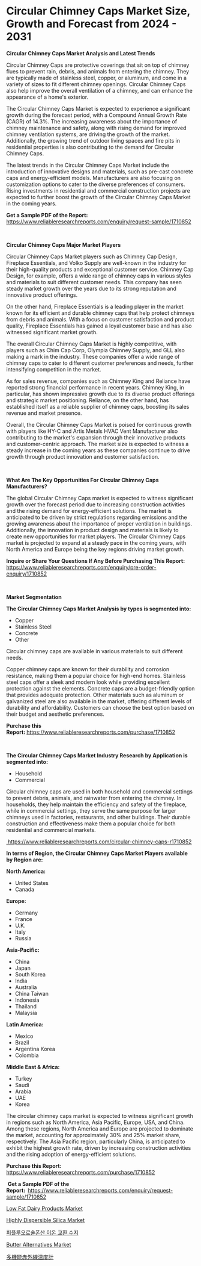 <p><h1>Circular Chimney Caps Market Size, Growth and Forecast from 2024 - 2031</h1></p><p><strong>Circular Chimney Caps Market Analysis and Latest Trends</strong></p>
<p><p>Circular Chimney Caps are protective coverings that sit on top of chimney flues to prevent rain, debris, and animals from entering the chimney. They are typically made of stainless steel, copper, or aluminum, and come in a variety of sizes to fit different chimney openings. Circular Chimney Caps also help improve the overall ventilation of a chimney, and can enhance the appearance of a home's exterior.</p><p>The Circular Chimney Caps Market is expected to experience a significant growth during the forecast period, with a Compound Annual Growth Rate (CAGR) of 14.3%. The increasing awareness about the importance of chimney maintenance and safety, along with rising demand for improved chimney ventilation systems, are driving the growth of the market. Additionally, the growing trend of outdoor living spaces and fire pits in residential properties is also contributing to the demand for Circular Chimney Caps.</p><p>The latest trends in the Circular Chimney Caps Market include the introduction of innovative designs and materials, such as pre-cast concrete caps and energy-efficient models. Manufacturers are also focusing on customization options to cater to the diverse preferences of consumers. Rising investments in residential and commercial construction projects are expected to further boost the growth of the Circular Chimney Caps Market in the coming years.</p></p>
<p><strong>Get a Sample PDF of the Report:&nbsp;</strong> <a href="https://www.reliableresearchreports.com/enquiry/request-sample/1710852">https://www.reliableresearchreports.com/enquiry/request-sample/1710852</a></p>
<p>&nbsp;</p>
<p><strong>Circular Chimney Caps Major Market Players</strong></p>
<p><p>Circular Chimney Caps Market players such as Chimney Cap Design, Fireplace Essentials, and Volko Supply are well-known in the industry for their high-quality products and exceptional customer service. Chimney Cap Design, for example, offers a wide range of chimney caps in various styles and materials to suit different customer needs. This company has seen steady market growth over the years due to its strong reputation and innovative product offerings.</p><p>On the other hand, Fireplace Essentials is a leading player in the market known for its efficient and durable chimney caps that help protect chimneys from debris and animals. With a focus on customer satisfaction and product quality, Fireplace Essentials has gained a loyal customer base and has also witnessed significant market growth.</p><p>The overall Circular Chimney Caps Market is highly competitive, with players such as Chim Cap Corp, Olympia Chimney Supply, and GLL also making a mark in the industry. These companies offer a wide range of chimney caps to cater to different customer preferences and needs, further intensifying competition in the market.</p><p>As for sales revenue, companies such as Chimney King and Reliance have reported strong financial performance in recent years. Chimney King, in particular, has shown impressive growth due to its diverse product offerings and strategic market positioning. Reliance, on the other hand, has established itself as a reliable supplier of chimney caps, boosting its sales revenue and market presence.</p><p>Overall, the Circular Chimney Caps Market is poised for continuous growth with players like HY-C and Artis Metals HVAC Vent Manufacturer also contributing to the market's expansion through their innovative products and customer-centric approach. The market size is expected to witness a steady increase in the coming years as these companies continue to drive growth through product innovation and customer satisfaction.</p></p>
<p>&nbsp;</p>
<p><strong>What Are The Key Opportunities For Circular Chimney Caps Manufacturers?</strong></p>
<p><p>The global Circular Chimney Caps market is expected to witness significant growth over the forecast period due to increasing construction activities and the rising demand for energy-efficient solutions. The market is anticipated to be driven by strict regulations regarding emissions and the growing awareness about the importance of proper ventilation in buildings. Additionally, the innovation in product design and materials is likely to create new opportunities for market players. The Circular Chimney Caps market is projected to expand at a steady pace in the coming years, with North America and Europe being the key regions driving market growth.</p></p>
<p><strong>Inquire or Share Your Questions If Any Before Purchasing This Report:</strong> <a href="https://www.reliableresearchreports.com/enquiry/pre-order-enquiry/1710852">https://www.reliableresearchreports.com/enquiry/pre-order-enquiry/1710852</a></p>
<p>&nbsp;</p>
<p><strong>Market Segmentation</strong></p>
<p><strong>The Circular Chimney Caps Market Analysis by types is segmented into:</strong></p>
<p><ul><li>Copper</li><li>Stainless Steel</li><li>Concrete</li><li>Other</li></ul></p>
<p><p>Circular chimney caps are available in various materials to suit different needs. </p><p>Copper chimney caps are known for their durability and corrosion resistance, making them a popular choice for high-end homes. Stainless steel caps offer a sleek and modern look while providing excellent protection against the elements. Concrete caps are a budget-friendly option that provides adequate protection. Other materials such as aluminum or galvanized steel are also available in the market, offering different levels of durability and affordability. Customers can choose the best option based on their budget and aesthetic preferences.</p></p>
<p><strong>Purchase this Report:&nbsp;</strong><a href="https://www.reliableresearchreports.com/purchase/1710852">https://www.reliableresearchreports.com/purchase/1710852</a></p>
<p>&nbsp;</p>
<p><strong>The Circular Chimney Caps Market Industry Research by Application is segmented into:</strong></p>
<p><ul><li>Household</li><li>Commercial</li></ul></p>
<p><p>Circular chimney caps are used in both household and commercial settings to prevent debris, animals, and rainwater from entering the chimney. In households, they help maintain the efficiency and safety of the fireplace, while in commercial settings, they serve the same purpose for larger chimneys used in factories, restaurants, and other buildings. Their durable construction and effectiveness make them a popular choice for both residential and commercial markets.</p></p>
<p><a href="https://www.reliableresearchreports.com/circular-chimney-caps-r1710852">&nbsp;https://www.reliableresearchreports.com/circular-chimney-caps-r1710852</a></p>
<p><strong>In terms of Region, the Circular Chimney Caps Market Players available by Region are:</strong></p>
<p>
    <p> <strong> North America: </strong>
        <ul>
            <li>United States</li>
            <li>Canada</li>
        </ul>
        </p> 
    <p> <strong> Europe: </strong>
        <ul>
            <li>Germany</li>
            <li>France</li>
            <li>U.K.</li>
            <li>Italy</li>
            <li>Russia</li>
        </ul>
        </p> 
    <p> <strong> Asia-Pacific: </strong>
        <ul>
            <li>China</li>
            <li>Japan</li>
            <li>South Korea</li>
            <li>India</li>
            <li>Australia</li>
            <li>China Taiwan</li>
            <li>Indonesia</li>
            <li>Thailand</li>
            <li>Malaysia</li>
        </ul>
        </p> 
    <p> <strong> Latin America: </strong>
        <ul>
            <li>Mexico</li>
            <li>Brazil</li>
            <li>Argentina Korea</li>
            <li>Colombia</li>
        </ul>
        </p> 
    <p> <strong> Middle East & Africa: </strong>
        <ul>
            <li>Turkey</li>
            <li>Saudi</li>
            <li>Arabia</li>
            <li>UAE</li>
            <li>Korea</li>
        </ul>
    </p>
    </p>
<p><p>The circular chimney caps market is expected to witness significant growth in regions such as North America, Asia Pacific, Europe, USA, and China. Among these regions, North America and Europe are projected to dominate the market, accounting for approximately 30% and 25% market share, respectively. The Asia Pacific region, particularly China, is anticipated to exhibit the highest growth rate, driven by increasing construction activities and the rising adoption of energy-efficient solutions.</p></p>
<p><strong>Purchase this Report: </strong><a href="https://www.reliableresearchreports.com/purchase/1710852">https://www.reliableresearchreports.com/purchase/1710852</a></p>
<p>&nbsp;<strong>Get a Sample PDF of the Report:&nbsp;&nbsp;</strong><a href="https://www.reliableresearchreports.com/enquiry/request-sample/1710852">https://www.reliableresearchreports.com/enquiry/request-sample/1710852</a></p>
<p><strong></strong></p>
<p><p><a href="https://issuu.com/reportprime-2/docs/low-fat-dairy-products-market-size-2030.pptx">Low Fat Dairy Products Market</a></p><p><a href="https://github.com/fiixsa/Market-Research-Report-List-3/blob/main/highly-dispersible-silica-market.md">Highly Dispersible Silica Market</a></p><p><a href="https://github.com/Elenrrera7685/Market-Research-Report-List-2/blob/main/8789351107113.md">퍼플루오로술폰산 이온 교환 수지</a></p><p><a href="https://issuu.com/reportprime-2/docs/butter-alternatives-market-size-2030.pptx">Butter Alternatives Market</a></p><p><a href="https://github.com/andym141978/Market-Research-Report-List-1/blob/main/8631324126579.md">多機能赤外線温度計</a></p></p>